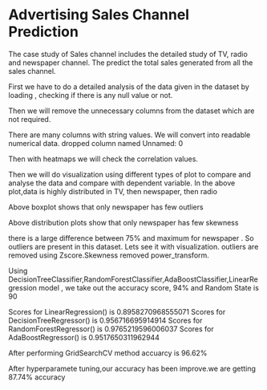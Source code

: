 
# Advertising Sales Channel Prediction

The case study of Sales channel includes the detailed study of TV, radio and newspaper channel. The predict the total sales generated from all the sales channel.

First we have to do a detailed analysis of the data given in the dataset by loading , checking if there is any null value or not.

Then we will remove the unnecessary columns from the dataset which are not required.

There are many columns with string values. We will convert into readable numerical data.
dropped column named Unnamed: 0 

Then with heatmaps we will check the correlation values.

Then we will do visualization using different types of plot to compare and analyse the data and compare with dependent variable.
In the above plot,data is highly distributed in TV, then newspaper, then radio

Above boxplot shows that only newspaper has few outliers

Above distribution plots show that only newspaper has few skewness

there is a large difference between 75% and maximum for newspaper . So outliers are present in this dataset. Lets see it with visualization.
outliers are removed using Zscore.Skewness removed power_transform.

Using DecisionTreeClassifier,RandomForestClassifier,AdaBoostClassifier,LinearRegression model , we take out the accuracy score, 94% and Random State is 90

Scores for  LinearRegression() is 0.8958270968555071
Scores for  DecisionTreeRegressor() is 0.956716695914914
Scores for  RandomForestRegressor() is 0.9765219596006037
Scores for  AdaBoostRegressor() is 0.9517650311962944

After performing GridSearchCV method accuarcy is 96.62%

After hyperparamete tuning,our accuracy has been improve.we are getting 87.74% accuracy
